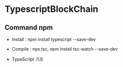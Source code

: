 # TypescriptBlockChain

## Command npm

- Install : npm install typescript --save-dev
- Compile : npx tsc, npm install tsc-watch --save-dev

- TypeScript 기초
